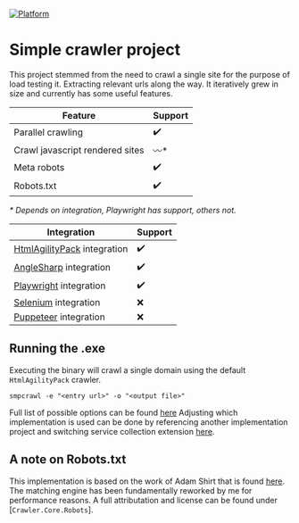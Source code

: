 [![Platform](https://img.shields.io/badge/Platform-.NET%2010-blue.svg?style=flat)](https://docs.microsoft.com/en-us/dotnet/)

# Simple crawler project

This project stemmed from the need to crawl a single site for the purpose of load testing it. Extracting relevant urls along the way. It iteratively grew in size and currently has some useful features.

| Feature    | Support |
| ---------- | ------- |
| Parallel crawling | :heavy_check_mark: |
| Crawl javascript rendered sites | :wavy_dash:* |
| Meta robots | :heavy_check_mark: |
| Robots.txt | :heavy_check_mark: |
_* Depends on integration, Playwright has support, others not._

| Integration    | Support |
| ---------- | ------- |
| [HtmlAgilityPack](https://html-agility-pack.net/) integration | :heavy_check_mark: |
| [AngleSharp](https://anglesharp.github.io/) integration | :heavy_check_mark: |
| [Playwright](https://playwright.dev/) integration | :heavy_check_mark: |
| [Selenium](https://www.selenium.dev/) integration | :x: |
| [Puppeteer](https://pptr.dev/) integration | :x: |

## Running the .exe

Executing the binary will crawl a single domain using the default `HtmlAgilityPack` crawler.

```
smpcrawl -e "<entry url>" -o "<output file>"
```

Full list of possible options can be found [here](./src/SimpleCrawler/Options.cs)
Adjusting which implementation is used can be done by referencing another implementation project and switching service collection extension [here](./src/SimpleCrawler/Extensions/ServiceCollectionExtensions.cs).

## A note on Robots.txt

This implementation is based on the work of Adam Shirt that is found [here](https://github.com/drmathias/robots).
The matching engine has been fundamentally reworked by me for performance reasons.
A full attributation and license can be found under [`Crawler.Core.Robots`].